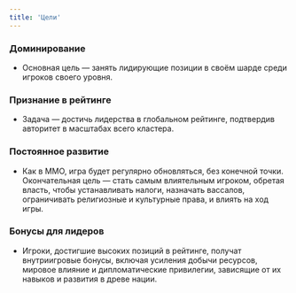 ```yaml
---
title: 'Цели'
---
```


### Доминирование
- Основная цель — занять лидирующие позиции в своём шарде среди игроков своего уровня.

### Признание в рейтинге
- Задача — достичь лидерства в глобальном рейтинге, подтвердив авторитет в масштабах всего кластера.

### Постоянное развитие
- Как в MMO, игра будет регулярно обновляться, без конечной точки. Окончательная цель — стать самым влиятельным игроком, обретая власть, чтобы устанавливать налоги, назначать вассалов, ограничивать религиозные и культурные права, и влиять на ход игры.

###	Бонусы для лидеров
- Игроки, достигшие высоких позиций в рейтинге, получат внутриигровые бонусы, включая усиления добычи ресурсов, мировое влияние и дипломатические привилегии, зависящие от их навыков и развития в древе нации.
